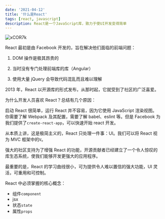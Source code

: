 ```yaml
---
date: '2021-04-12'
title: '什么是React'
tags: [react, javascript]
description: React是一个JavaScript库，致力于使UI开发变得简单
---
```


![xCOR7k](https://cdn.jsdelivr.net/gh/manonicu/pics@master/uPic/xCOR7k.jpg)

React 最初是由 Facebook 开发的，旨在解决他们面临的前端问题：

1. DOM 操作是极其昂贵的

2. 当时没有专门处理前端库的库（Angular）

3. 使用大量 jQuery 会导致代码混乱而且难以理解

2013 年，React 以开源库的形式发布，从那时起，它就受到了社区的广泛喜爱。

为什么开发人员喜欢 React？总结有几个原因：

启动 React 很简单，运行 React 并不容易，因为它使用 JavaScript 渲染视图。你需要了解 Webpack 及其配置，需要了解 babel、eslint 等。但是 Facebook 为我们提供了`create-react-app`，可以快速开始 react 开发。

从本质上讲，这是极简主义的，React 只处理一件事：UI。我们可以将 React 视为 MVC 框架中的`V`。

强大的社区支持为了增强 React 的功能，开源贡献者已经建立了一个令人惊叹的库生态系统，使我们能够开发更强大的应用程序。

最重要的是，React 的学习曲线很小，可为提供令人难以置信的强大功能，UI 灵活，可重用和可控制。

React 中必须掌握的核心概念：

-   组件`component`
-   jsx
-   状态`state`
-   属性`props`
